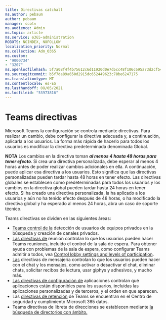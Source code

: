 ```yaml
---
title: Directivas catchall
ms.author: pebaum
author: pebaum
manager: scotv
ms.audience: Admin
ms.topic: article
ms.service: o365-administration
ROBOTS: NOINDEX, NOFOLLOW
localization_priority: Normal
ms.collection: Adm_O365
ms.custom:
- "9000734"
- "3207"
ms.openlocfilehash: 5f7a08f4f4b75612c6d11920d0e7d5cc48f106c695a73d2cf5461af8fa881634
ms.sourcegitcommit: b5f7da89a650d2915dc652449623c78be6247175
ms.translationtype: MT
ms.contentlocale: es-ES
ms.lasthandoff: 08/05/2021
ms.locfileid: "53973816"
---
```

# <a name="teams-policies"></a>Teams directivas

Microsoft Teams la configuración se controla mediante directivas. Para realizar un cambio, debe configurar la directiva adecuada y, a continuación, aplicarla a los usuarios. La forma más rápida de hacerlo para todos los usuarios es modificar la directiva predeterminada denominada Global. 

**NOTA** Los cambios en la directiva toman **_al menos 4 hasta 48 horas para tener efecto_**. Si crea una directiva personalizada, debe esperar al menos 4 horas antes de poder realizar cambios adicionales en ella. A continuación, puede aplicar esa directiva a los usuarios. Esto significa que las directivas personalizadas pueden tardar hasta 48 horas en tener efecto. Las directivas globales se establecen como predeterminadas para todos los usuarios y los cambios en la directiva global pueden tardar hasta 24 horas en tener efecto. Si ha creado una directiva personalizada, la ha aplicado a los usuarios y aún no ha tenido efecto después de 48 horas, o ha modificado la directiva global y ha esperado al menos 24 horas, abra un caso de soporte técnico.

Teams directivas se dividen en las siguientes áreas:

- [Teams control de la](https://docs.microsoft.com/MicrosoftTeams/teams-policies) detección de usuarios de equipos privados en la búsqueda y creación de canales privados.  
- [Las directivas de](https://docs.microsoft.com/microsoftteams/meeting-policies-in-teams) reunión controlan lo que los usuarios pueden hacer Teams reuniones, incluido el control de la sala de espera. Para obtener ayuda con problemas de la sala de espera, como configurar Teams admitir a todos, vea [Control lobby settings and levels of participation](https://docs.microsoft.com/alchemyinsights/bypass-lobby).
- [Las](https://docs.microsoft.com/microsoftteams/messaging-policies-in-teams) directivas de mensajería controlan lo que los usuarios pueden hacer con el chat y los mensajes, como activar o desactivar el chat, eliminar chats, solicitar recibos de lectura, usar giphys y adhesivos, y mucho más.
- [Las directivas de configuración de](https://docs.microsoft.com/MicrosoftTeams/teams-app-setup-policies) aplicaciones controlan qué aplicaciones están disponibles para los usuarios, incluidas las aplicaciones personalizadas y de terceros, y el orden en que aparecen.  
- Las [directivas de retención](https://docs.microsoft.com/microsoftteams/retention-policies) de Teams se encuentran en el Centro de seguridad y cumplimiento Microsoft 365 datos.
- Teams directivas de libreta de direcciones se establecen mediante [la búsqueda de directorios con ámbito.](https://docs.microsoft.com/MicrosoftTeams/teams-scoped-directory-search)